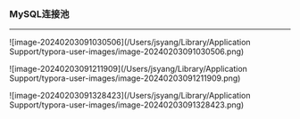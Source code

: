 ### MySQL连接池

---

![image-20240203091030506](/Users/jsyang/Library/Application Support/typora-user-images/image-20240203091030506.png)

![image-20240203091211909](/Users/jsyang/Library/Application Support/typora-user-images/image-20240203091211909.png)

![image-20240203091328423](/Users/jsyang/Library/Application Support/typora-user-images/image-20240203091328423.png)